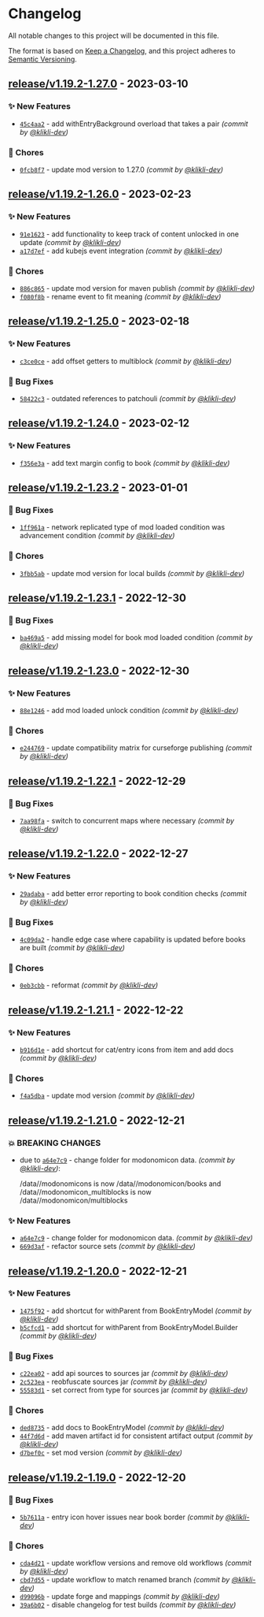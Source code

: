 # Changelog
All notable changes to this project will be documented in this file.

The format is based on [Keep a Changelog](https://keepachangelog.com/en/1.0.0/),
and this project adheres to [Semantic Versioning](https://semver.org/spec/v2.0.0.html).

## [release/v1.19.2-1.27.0] - 2023-03-10
### :sparkles: New Features
- [`45c4aa2`](https://github.com/klikli-dev/modonomicon/commit/45c4aa2533b52152b6a532f071a8f4036bfb6792) - add withEntryBackground overload that takes a pair *(commit by [@klikli-dev](https://github.com/klikli-dev))*

### :wrench: Chores
- [`0fcb8f7`](https://github.com/klikli-dev/modonomicon/commit/0fcb8f7674c6277949ea32fbd1aade7484318a19) - update mod version to 1.27.0 *(commit by [@klikli-dev](https://github.com/klikli-dev))*


## [release/v1.19.2-1.26.0] - 2023-02-23
### :sparkles: New Features
- [`91e1623`](https://github.com/klikli-dev/modonomicon/commit/91e1623b471ad546257e696811199bac66b763ae) - add functionality to keep track of content unlocked in one update *(commit by [@klikli-dev](https://github.com/klikli-dev))*
- [`a17d7ef`](https://github.com/klikli-dev/modonomicon/commit/a17d7ef58851a76b0bf2b0cddf58e8e04e838c8a) - add kubejs event integration *(commit by [@klikli-dev](https://github.com/klikli-dev))*

### :wrench: Chores
- [`886c865`](https://github.com/klikli-dev/modonomicon/commit/886c86558790653396d539e40c9956de7f7ad3de) - update mod version for maven publish *(commit by [@klikli-dev](https://github.com/klikli-dev))*
- [`f080f8b`](https://github.com/klikli-dev/modonomicon/commit/f080f8b3d6d555309a66afc8f246c1619f4d066f) - rename event to fit meaning *(commit by [@klikli-dev](https://github.com/klikli-dev))*


## [release/v1.19.2-1.25.0] - 2023-02-18
### :sparkles: New Features
- [`c3ce0ce`](https://github.com/klikli-dev/modonomicon/commit/c3ce0ce1de83c2b15d4f7b1965ff292906a7fedb) - add offset getters to multiblock *(commit by [@klikli-dev](https://github.com/klikli-dev))*

### :bug: Bug Fixes
- [`58422c3`](https://github.com/klikli-dev/modonomicon/commit/58422c3c38183ce49014be6b8bd4a485633b254a) - outdated references to patchouli *(commit by [@klikli-dev](https://github.com/klikli-dev))*


## [release/v1.19.2-1.24.0] - 2023-02-12
### :sparkles: New Features
- [`f356e3a`](https://github.com/klikli-dev/modonomicon/commit/f356e3ac8841ac93acd417f7794202dcf9d4b225) - add text margin config to book *(commit by [@klikli-dev](https://github.com/klikli-dev))*


## [release/v1.19.2-1.23.2] - 2023-01-01
### :bug: Bug Fixes
- [`1ff961a`](https://github.com/klikli-dev/modonomicon/commit/1ff961ad4ead8f542c25b2085c741b53303eff89) - network replicated type of mod loaded condition was advancement condition *(commit by [@klikli-dev](https://github.com/klikli-dev))*

### :wrench: Chores
- [`3fbb5ab`](https://github.com/klikli-dev/modonomicon/commit/3fbb5abf23735adac19c274458e830859a22f60b) - update mod version for local builds *(commit by [@klikli-dev](https://github.com/klikli-dev))*


## [release/v1.19.2-1.23.1] - 2022-12-30
### :bug: Bug Fixes
- [`ba469a5`](https://github.com/klikli-dev/modonomicon/commit/ba469a559fa82f003e13abca46b96ac5a3deda37) - add missing model for book mod loaded condition *(commit by [@klikli-dev](https://github.com/klikli-dev))*


## [release/v1.19.2-1.23.0] - 2022-12-30
### :sparkles: New Features
- [`88e1246`](https://github.com/klikli-dev/modonomicon/commit/88e12468cb7210c3f1b1236dc4cd1cb66ec9da76) - add mod loaded unlock condition *(commit by [@klikli-dev](https://github.com/klikli-dev))*

### :wrench: Chores
- [`e244769`](https://github.com/klikli-dev/modonomicon/commit/e2447695102adc7ad34ccf761f03ceef33efc179) - update compatibility matrix for curseforge publishing *(commit by [@klikli-dev](https://github.com/klikli-dev))*


## [release/v1.19.2-1.22.1] - 2022-12-29
### :bug: Bug Fixes
- [`7aa98fa`](https://github.com/klikli-dev/modonomicon/commit/7aa98fa0bc8ad20a5ae13c24fca1fee53388305e) - switch to concurrent maps where necessary *(commit by [@klikli-dev](https://github.com/klikli-dev))*


## [release/v1.19.2-1.22.0] - 2022-12-27
### :sparkles: New Features
- [`29adaba`](https://github.com/klikli-dev/modonomicon/commit/29adabaccf98f9d8b70c8f6d33cb5a5f58d2e843) - add better error reporting to book condition checks *(commit by [@klikli-dev](https://github.com/klikli-dev))*

### :bug: Bug Fixes
- [`4c09da2`](https://github.com/klikli-dev/modonomicon/commit/4c09da2030c7e714a3544bb27cb887b6a4d9598d) - handle edge case where capability is updated before books are built *(commit by [@klikli-dev](https://github.com/klikli-dev))*

### :wrench: Chores
- [`0eb3cbb`](https://github.com/klikli-dev/modonomicon/commit/0eb3cbb4d6c95c2e5a192be8bab6b6bf5da9e5b3) - reformat *(commit by [@klikli-dev](https://github.com/klikli-dev))*


## [release/v1.19.2-1.21.1] - 2022-12-22
### :sparkles: New Features
- [`b916d1e`](https://github.com/klikli-dev/modonomicon/commit/b916d1ef5b6c024c6567d43198d02183034ae3b3) - add shortcut for cat/entry icons from item and add docs *(commit by [@klikli-dev](https://github.com/klikli-dev))*

### :wrench: Chores
- [`f4a5dba`](https://github.com/klikli-dev/modonomicon/commit/f4a5dba17631f2cbab9db5b05b2ec17b1428e46d) - update mod version *(commit by [@klikli-dev](https://github.com/klikli-dev))*


## [release/v1.19.2-1.21.0] - 2022-12-21
### :boom: BREAKING CHANGES
- due to [`a64e7c9`](https://github.com/klikli-dev/modonomicon/commit/a64e7c9fe6012727c06b2f9e716f039f8999f32e) - change folder for modonomicon data. *(commit by [@klikli-dev](https://github.com/klikli-dev))*:

  /data/<modid>/modonomicons is now /data/<modid>/modonomicon/books and /data/<modid>/modonomicon_multiblocks is now /data/<modid>/modonomicon/multiblocks


### :sparkles: New Features
- [`a64e7c9`](https://github.com/klikli-dev/modonomicon/commit/a64e7c9fe6012727c06b2f9e716f039f8999f32e) - change folder for modonomicon data. *(commit by [@klikli-dev](https://github.com/klikli-dev))*
- [`669d3af`](https://github.com/klikli-dev/modonomicon/commit/669d3afb4b3ae4ebbeb186fc6554349f18acc8df) - refactor source sets *(commit by [@klikli-dev](https://github.com/klikli-dev))*


## [release/v1.19.2-1.20.0] - 2022-12-21
### :sparkles: New Features
- [`1475f92`](https://github.com/klikli-dev/modonomicon/commit/1475f923b8a5ad4f3695c0f54a4e340e583e2e31) - add shortcut for withParent from BookEntryModel *(commit by [@klikli-dev](https://github.com/klikli-dev))*
- [`b5cfcd1`](https://github.com/klikli-dev/modonomicon/commit/b5cfcd14d8a06de6471a81a93fad0c2c2ecd35cc) - add shortcut for withParent from BookEntryModel.Builder *(commit by [@klikli-dev](https://github.com/klikli-dev))*

### :bug: Bug Fixes
- [`c22ea02`](https://github.com/klikli-dev/modonomicon/commit/c22ea0214611d1c9393cd2f1a9f8b3f3aae2c0b9) - add api sources to sources jar *(commit by [@klikli-dev](https://github.com/klikli-dev))*
- [`2c523ea`](https://github.com/klikli-dev/modonomicon/commit/2c523eaa79db577e0f2c4ffe270cea5907164efc) - reobfuscate sources jar *(commit by [@klikli-dev](https://github.com/klikli-dev))*
- [`55583d1`](https://github.com/klikli-dev/modonomicon/commit/55583d1316292e46a624fbe454f5600c193bd92a) - set correct from type for sources jar *(commit by [@klikli-dev](https://github.com/klikli-dev))*

### :wrench: Chores
- [`ded8735`](https://github.com/klikli-dev/modonomicon/commit/ded8735dca174a626deb86bd13badbb1f76d09c1) - add docs to BookEntryModel *(commit by [@klikli-dev](https://github.com/klikli-dev))*
- [`44f7d6d`](https://github.com/klikli-dev/modonomicon/commit/44f7d6dcf6f0214da78d86dea8b4fb2e201b4659) - add maven artifact id for consistent artifact output *(commit by [@klikli-dev](https://github.com/klikli-dev))*
- [`d7bef0c`](https://github.com/klikli-dev/modonomicon/commit/d7bef0c1ce7aa129803a7d2dbe997d210ded6bb6) - set mod version *(commit by [@klikli-dev](https://github.com/klikli-dev))*


## [release/v1.19.2-1.19.0] - 2022-12-20
### :bug: Bug Fixes
- [`5b7611a`](https://github.com/klikli-dev/modonomicon/commit/5b7611a1445ddad42fb10d1b8cb665f152609c8c) - entry icon hover issues near book border *(commit by [@klikli-dev](https://github.com/klikli-dev))*

### :wrench: Chores
- [`cda4d21`](https://github.com/klikli-dev/modonomicon/commit/cda4d210653a5656e0e52978563d5b3df261988d) - update workflow versions and remove old workflows *(commit by [@klikli-dev](https://github.com/klikli-dev))*
- [`cbd7d55`](https://github.com/klikli-dev/modonomicon/commit/cbd7d55d4a5d37454bb6a6851287614080837bdb) - update workflow to match renamed branch *(commit by [@klikli-dev](https://github.com/klikli-dev))*
- [`d99096b`](https://github.com/klikli-dev/modonomicon/commit/d99096b404b8592c7cfd82da9d0819799d539f6e) - update forge and mappings *(commit by [@klikli-dev](https://github.com/klikli-dev))*
- [`39a6b02`](https://github.com/klikli-dev/modonomicon/commit/39a6b0283e3f188f49d738a4781f9ca35451f805) - disable changelog for test builds *(commit by [@klikli-dev](https://github.com/klikli-dev))*


[release/v1.19.2-1.19.0]: https://github.com/klikli-dev/modonomicon/compare/beta/v1.19.2-1.16.2...release/v1.19.2-1.19.0
[release/v1.19.2-1.20.0]: https://github.com/klikli-dev/modonomicon/compare/release/v1.19.2-1.19.0...release/v1.19.2-1.20.0
[release/v1.19.2-1.21.0]: https://github.com/klikli-dev/modonomicon/compare/release/v1.19.2-1.20.0...release/v1.19.2-1.21.0
[release/v1.19.2-1.21.1]: https://github.com/klikli-dev/modonomicon/compare/release/v1.19.2-1.21.0...release/v1.19.2-1.21.1
[release/v1.19.2-1.22.0]: https://github.com/klikli-dev/modonomicon/compare/release/v1.19.2-1.21.1...release/v1.19.2-1.22.0
[release/v1.19.2-1.22.1]: https://github.com/klikli-dev/modonomicon/compare/release/v1.19.2-1.22.0...release/v1.19.2-1.22.1
[release/v1.19.2-1.23.0]: https://github.com/klikli-dev/modonomicon/compare/release/v1.19.2-1.22.1...release/v1.19.2-1.23.0
[release/v1.19.2-1.23.1]: https://github.com/klikli-dev/modonomicon/compare/release/v1.19.2-1.23.0...release/v1.19.2-1.23.1
[release/v1.19.2-1.23.2]: https://github.com/klikli-dev/modonomicon/compare/release/v1.19.2-1.23.1...release/v1.19.2-1.23.2
[release/v1.19.2-1.24.0]: https://github.com/klikli-dev/modonomicon/compare/release/v1.19.2-1.23.2...release/v1.19.2-1.24.0
[release/v1.19.2-1.25.0]: https://github.com/klikli-dev/modonomicon/compare/release/v1.19.2-1.24.0...release/v1.19.2-1.25.0
[release/v1.19.2-1.26.0]: https://github.com/klikli-dev/modonomicon/compare/release/v1.19.2-1.25.0...release/v1.19.2-1.26.0
[release/v1.19.2-1.27.0]: https://github.com/klikli-dev/modonomicon/compare/release/v1.19.2-1.26.0...release/v1.19.2-1.27.0